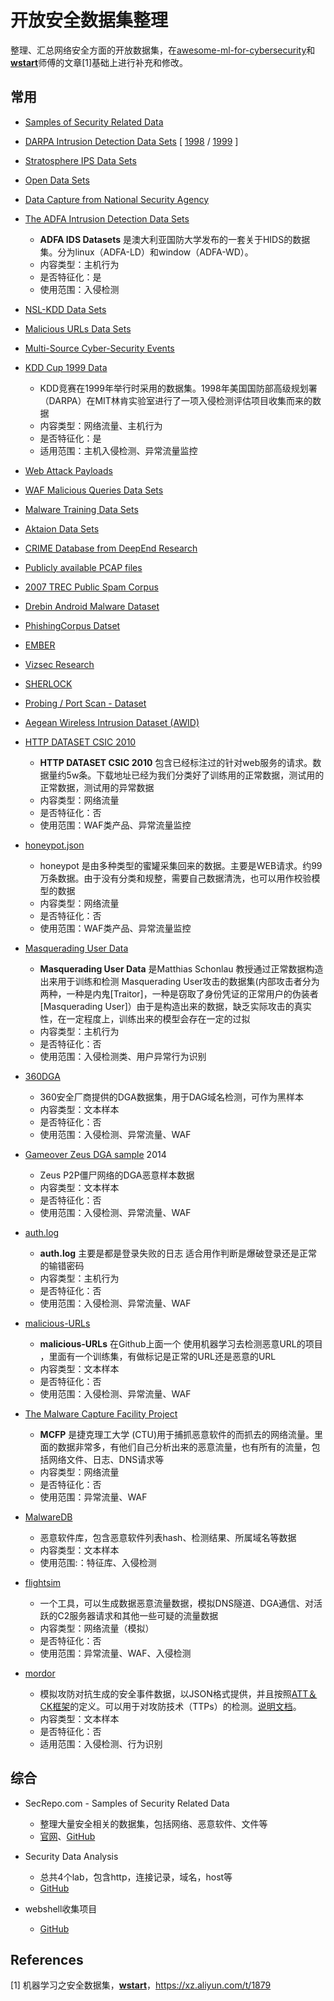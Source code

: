 # 开放安全数据集整理

整理、汇总网络安全方面的开放数据集，在[awesome-ml-for-cybersecurity](https://github.com/jivoi/awesome-ml-for-cybersecurity)和[**wstart**](https://xz.aliyun.com/u/395)师傅的文章[1]基础上进行补充和修改。

## 常用

-   [Samples of Security Related Data](http://www.secrepo.com/)
-   [DARPA Intrusion Detection Data Sets](https://www.ll.mit.edu/r-d/datasets) [ [1998](https://www.ll.mit.edu/r-d/datasets/1998-darpa-intrusion-detection-evaluation-dataset) / [1999](https://www.ll.mit.edu/r-d/datasets/1999-darpa-intrusion-detection-evaluation-dataset) ]
-   [Stratosphere IPS Data Sets](https://stratosphereips.org/category/dataset.html)
-   [Open Data Sets](http://csr.lanl.gov/data/)
-   [Data Capture from National Security Agency](http://www.westpoint.edu/crc/SitePages/DataSets.aspx)
-   [The ADFA Intrusion Detection Data Sets](https://www.unsw.adfa.edu.au/australian-centre-for-cyber-security/cybersecurity/ADFA-IDS-Datasets/)
    -   **ADFA IDS Datasets** 是澳大利亚国防大学发布的一套关于HIDS的数据集。分为linux（ADFA-LD）和window（ADFA-WD）。
    -   内容类型：主机行为
    -   是否特征化：是
    -   使用范围：入侵检测
-   [NSL-KDD Data Sets](https://github.com/defcom17/NSL_KDD)
-   [Malicious URLs Data Sets](http://sysnet.ucsd.edu/projects/url/)
-   [Multi-Source Cyber-Security Events](http://csr.lanl.gov/data/cyber1/)
-   [KDD Cup 1999 Data](http://kdd.ics.uci.edu/databases/kddcup99/kddcup99.html)
    -   KDD竞赛在1999年举行时采用的数据集。1998年美国国防部高级规划署（DARPA）在MIT林肯实验室进行了一项入侵检测评估项目收集而来的数据
    -   内容类型：网络流量、主机行为
    -   是否特征化：是
    -   适用范围：主机入侵检测、异常流量监控
-   [Web Attack Payloads](https://github.com/foospidy/payloads)
-   [WAF Malicious Queries Data Sets](https://github.com/faizann24/Fwaf-Machine-Learning-driven-Web-Application-Firewall)
-   [Malware Training Data Sets](https://github.com/marcoramilli/MalwareTrainingSets)
-   [Aktaion Data Sets](https://github.com/jzadeh/Aktaion/tree/master/data)
-   [CRIME Database from DeepEnd Research](https://www.dropbox.com/sh/7fo4efxhpenexqp/AADHnRKtL6qdzCdRlPmJpS8Aa/CRIME?dl=0)
-   [Publicly available PCAP files](http://www.netresec.com/?page=PcapFiles)
-   [2007 TREC Public Spam Corpus](https://plg.uwaterloo.ca/~gvcormac/treccorpus07/)
-   [Drebin Android Malware Dataset](https://www.sec.cs.tu-bs.de/~danarp/drebin/)
-   [PhishingCorpus Datset](https://monkey.org/~jose/phishing/)
-   [EMBER](https://github.com/endgameinc/ember)
-   [Vizsec Research](https://vizsec.org/data/)
-   [SHERLOCK](http://bigdata.ise.bgu.ac.il/sherlock/index.html#/)
-   [Probing / Port Scan - Dataset](https://github.com/gubertoli/ProbingDataset)
-   [Aegean Wireless Intrusion Dataset (AWID)](http://icsdweb.aegean.gr/awid/)
-   [HTTP DATASET CSIC 2010](http://www.isi.csic.es/dataset/)
    -   **HTTP DATASET CSIC 2010** 包含已经标注过的针对web服务的请求。数据量约5w条。下载地址已经为我们分类好了训练用的正常数据，测试用的正常数据，测试用的异常数据
    -   内容类型：网络流量
    -   是否特征化：否
    -   使用范围：WAF类产品、异常流量监控
-   [honeypot.json](http://www.secrepo.com/honeypot/honeypot.json.zip)
    -   honeypot 是由多种类型的蜜罐采集回来的数据。主要是WEB请求。约99万条数据。由于没有分类和规整，需要自己数据清洗，也可以用作校验模型的数据
    -   内容类型：网络流量
    -   是否特征化：否
    -   使用范围：WAF类产品、异常流量监控
-   [Masquerading User Data](https://xz.aliyun.com/t/1879)
    -   **Masquerading User Data** 是Matthias Schonlau 教授通过正常数据构造出来用于训练和检测 Masquerading User攻击的数据集(内部攻击者分为两种，一种是内鬼[Traitor]，一种是窃取了身份凭证的正常用户的伪装者[Masquerading User]）由于是构造出来的数据，缺乏实际攻击的真实性，在一定程度上，训练出来的模型会存在一定的过拟
    -   内容类型：主机行为
    -   是否特征化：否
    -   使用范围：入侵检测类、用户异常行为识别
-   [360DGA](http://data.netlab.360.com/dga/)
    -   360安全厂商提供的DGA数据集，用于DAG域名检测，可作为黑样本
    -   内容类型：文本样本
    -   是否特征化：否
    -   使用范围：入侵检测、异常流量、WAF
-   [Gameover Zeus DGA sample](https://www.secrepo.com/misc/zeus_dga_domains.txt.zip) 2014
    -   Zeus P2P僵尸网络的DGA恶意样本数据
    -   内容类型：文本样本
    -   是否特征化：否
    -   使用范围：入侵检测、异常流量、WAF
-   [auth.log](http://www.secrepo.com/auth.log/auth.log.gz)
    -   **auth.log** 主要是都是登录失败的日志 适合用作判断是爆破登录还是正常的输错密码
    -   内容类型：主机行为
    -   是否特征化：否
    -   使用范围：入侵检测、异常流量、WAF
-   [malicious-URLs](https://github.com/faizann24/Using-machine-learning-to-detect-malicious-URLs)
    -   **malicious-URLs** 在Github上面一个 使用机器学习去检测恶意URL的项目 ，里面有一个训练集，有做标记是正常的URL还是恶意的URL
    -   内容类型：文本样本
    -   是否特征化：否
    -   使用范围：入侵检测、异常流量、WAF
-   [The Malware Capture Facility Project](https://mcfp.weebly.com/mcfp-dataset.html)
    -   **MCFP** 是捷克理工大学 (CTU)用于捕抓恶意软件的而抓去的网络流量。里面的数据非常多，有他们自己分析出来的恶意流量，也有所有的流量，包括网络文件、日志、DNS请求等
    -   内容类型：网络流量
    -   是否特征化：否
    -   使用范围：异常流量、WAF
-   [MalwareDB](https://github.com/BaRRaKudaRain/MalwareDB)
    -   恶意软件库，包含恶意软件列表hash、检测结果、所属域名等数据
    -   内容类型：文本样本
    -   使用范围:：特征库、入侵检测
-   [flightsim](https://github.com/alphasoc/flightsim)
    -   一个工具，可以生成数据恶意流量数据，模拟DNS隧道、DGA通信、对活跃的C2服务器请求和其他一些可疑的流量数据
    -   内容类型：网络流量（模拟）
    -   是否特征化：否
    -   使用范围：异常流量、WAF、入侵检测

-   [mordor](https://github.com/OTRF/mordor)
    -   模拟攻防对抗生成的安全事件数据，以JSON格式提供，并且按照[ATT＆CK框架](https://attack.mitre.org/wiki/Main_Page)的定义。可以用于对攻防技术（TTPs）的检测。[说明文档](https://mordordatasets.com/introduction.html)。
    -   内容类型：文本样本
    -   是否特征化：否
    -   适用范围：入侵检测、行为识别



## 综合

-   SecRepo.com - Samples of Security Related Data
    -   整理大量安全相关的数据集，包括网络、恶意软件、文件等
    -   [官网](https://www.secrepo.com/)、[GitHub](https://github.com/sooshie/secrepo)

-   Security Data Analysis
    -   总共4个lab，包含http，连接记录，域名，host等
    -   [GitHub](https://github.com/sooshie/Security-Data-Analysis)

-   webshell收集项目
    -   [GitHub](https://github.com/tennc/webshell)





## References

\[1] 机器学习之安全数据集，[**wstart**](https://xz.aliyun.com/u/395)，https://xz.aliyun.com/t/1879